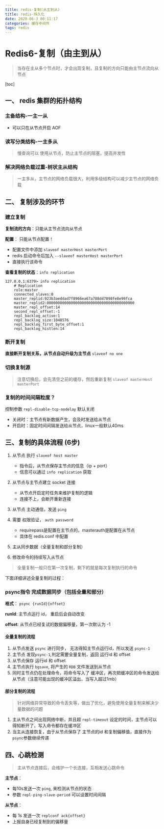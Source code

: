 ```yaml
---
title: redis-复制(从主到从)
title: redis-持久化
date: 2020-06-3 00:11:17
categories: 缓存中间件
tags: redis
---
```


# Redis6-复制（由主到从）

> 当存在主从多个节点时，才会出现复制，且复制的方向只能由主节点流向从节点

[toc]

## 一、 redis 集群的拓扑结构

### 主备结构-一主一从
- 可以只在从节点开启 AOF

### 读写分类结构-一主多从
> 慢查询可以 使用从节点，防止主节点的阻塞，提高并发性


### 解决网络负载过重-树状主从结构
> 一主多从，主节点的网络负载很大，利用多级结构可以减少主节点的网络负载

## 二、 复制涉及的环节

### 建立复制

**复制流的方向**：只能从主节点流向从节点

**配置**： 只能从节点配置！
- 配置文件中添加 `slaveof masterHost masterPort`
- redis 启动命令后加入 `--slaveof masterHost masterPort`
- 直接执行该命令

**查看复制的状态**：`info replication`
```
127.0.0.1:6379> info replication
    # Replication
    role:master
    connected_slaves:0
    master_replid:923b3aeddad7f8966ea67a788dd7098fe8e99fca
    master_replid2:0000000000000000000000000000000000000000
    master_repl_offset:14
    second_repl_offset:-1
    repl_backlog_active:1
    repl_backlog_size:1048576
    repl_backlog_first_byte_offset:1
    repl_backlog_histlen:14
```

### 断开复制

**直接断开复制关系，从节点自动升级为主节点**
`slaveof no one`


### 切换复制源
> 注意切换后，会先清空之前的缓存，然后重新复制
> ``slaveof masterHost masterPort``

### 复制的时间间隔粒度？

控制参数 `repl-disable-tcp-nodelay` 默认关闭

- 关闭时：主节点有新数据产生，会及时发送给从节点
- 开启时：固定时间间隔发送给从节点，linux一般默认40ms

## 三、复制的具体流程 (6步)

1. 从节点 执行 `slaveof host master` 
    - 指令后，从节点保存主节点的信息（ip + port）
    - 信息可以通过 `info replication` 获取
2. 从节点与主节点建立 socket 连接         
    - 从节点开启定时任务来维护复制的逻辑
    - 连接不上，会断开重新连接
3. 从节点 主动通信，发送 `ping`
4. 需要 权限验证， `auth password` 
    - requirepass是配置在主节点的，masterauth是配置在从节点
    - 具体在 redis.conf 中配置
5. 主从同步数据（全量复制和部分复制）
  
6. 修改命令的持续写入从节点

> 全量复制一般只在第一次复制，剩下的就是每次复制执行的命令


下面详细讲述全量复制的过程：

### psync指令 完成数据同步（包括全量和部分）

**格式**：
`psync {runId}{offset}`

**runId**:  主节点运行 id， 重启后会自动改变

**offset**: 从节点已经复试的数据偏移量，第一次默认为 -1

#### 全量复制的流程
1. 从节点发送 `psync` 进行同步， 无法得知主节点运行id，所以发送 `psync-1` 
2. 主节点 发现`psync-1`,判定需要全量复制，返回 运行id 和 offset
3. 从节点保存 运行id 和 offset
4. 主节点执行 `bgsave`, 将产生的 `RDB` 文件发送到从节点
5. 同时主节点仍在处理命令，将命令写入了 缓冲区，再次把缓冲区的命令发送给 从节点（注意可能出现的缓冲区溢出，当写入超过1mb）

#### 部分复制的流程
> 针对网络异常导致的命令丢失等，做出了优化，避免使用全量复制来解决少量数据的问题

1. 主从节点之间出现网络中断，并且超 `repl-timeout` 设定的时间，主节点可以得知断开了，写入命令都存在缓冲区
2. 当主从连接恢复，由于从节点保存了 主节点的id 和复制偏移值，直接作为 `psync`参数继续传递


## 四、心跳检测

> 主从节点连接后，会维护一个长连接，互相发送心跳命令

**主节点**：
- 每10s发送一次 `ping`, 来检测从节点的状态
- 参数 `repl-ping-slave-period` 可以设置时间间隔

**从节点**：
- 每 1s 发送一次 `replconf ack{offset}`
- 上报自身已经复制到的偏移量